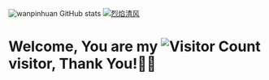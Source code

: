 ![wanpinhuan GitHub stats](https://github-readme-stats.vercel.app/api?username=wanpinhuan&show_icons=true&theme=tokyonight)
[![烈焰清风](https://img.qfwl.tk/file/13245185b6e2757d19aba.jpg)](https://github.com/wanpinhuan)
# Welcome, You are my  ![Visitor Count](https://profile-counter.glitch.me/all-smile/count.svg) visitor, Thank You!🎉🎉
